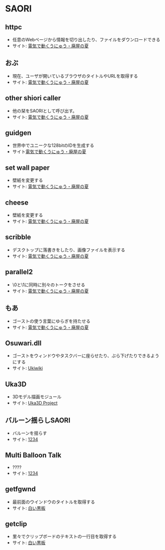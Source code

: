 # SAORI

## httpc

- 任意のWebページから情報を切り出したり、ファイルをダウンロードできる
- サイト: [電気で動くうにゅう・廃屋の夏](http://www.geocities.co.jp/SiliconValley-Cupertino/8536/)

## おぶ

- 現在、ユーザが開いているブラウザのタイトルやURLを取得する
- サイト: [電気で動くうにゅう・廃屋の夏](http://www.geocities.co.jp/SiliconValley-Cupertino/8536/)

## other shiori caller

- 他の栞をSAORIとして呼び出す。
- サイト: [電気で動くうにゅう・廃屋の夏](http://www.geocities.co.jp/SiliconValley-Cupertino/8536/)

## guidgen

- 世界中でユニークな128bitのIDを生成する
- サイト[電気で動くうにゅう・廃屋の夏](http://www.geocities.co.jp/SiliconValley-Cupertino/8536/)

## set wall paper

- 壁紙を変更する
- サイト: [電気で動くうにゅう・廃屋の夏](http://www.geocities.co.jp/SiliconValley-Cupertino/8536/)

## cheese

- 壁紙を変更する
- サイト: [電気で動くうにゅう・廃屋の夏](http://www.geocities.co.jp/SiliconValley-Cupertino/8536/)

## scribble

- デスクトップに落書きをしたり、画像ファイルを表示する
- サイト: [電気で動くうにゅう・廃屋の夏](http://www.geocities.co.jp/SiliconValley-Cupertino/8536/)

## parallel2

- \0と\1に同時に別々のトークをさせる
- サイト: [電気で動くうにゅう・廃屋の夏](http://www.geocities.co.jp/SiliconValley-Cupertino/8536/)

## もあ

- ゴーストの使う言葉にゆらぎを持たせる
- サイト: [電気で動くうにゅう・廃屋の夏](http://www.geocities.co.jp/SiliconValley-Cupertino/8536/)

## Osuwari.dll

- ゴーストをウィンドウやタスクバーに座らせたり、ぶら下げたりできるようにする
- サイト: [Ukiwiki](http://ukiya.sakura.ne.jp/)

## Uka3D

- 3Dモデル描画モジュール
- サイト: [Uka3D Project](http://seesaawiki.jp/uka3d/)

## バルーン揺らしSAORI

- バルーンを揺らす
- サイト: [1234](http://equal12.blogspot.jp/)

## Multi Balloon Talk

- ????
- サイト: [1234](http://equal12.blogspot.jp/)

## getfgwnd

- 最前面のウインドウのタイトルを取得する
- サイト: [白い黒板](http://kuronekokuro.bake-neko.net/index.html)

## getclip

- 里々でクリップボードのテキストの一行目を取得する
- サイト: [白い黒板](http://kuronekokuro.bake-neko.net/index.html)
